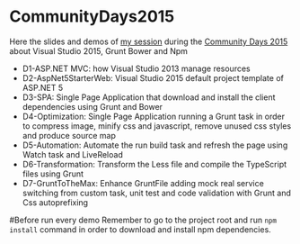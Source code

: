 # CommunityDays2015
Here the slides and demos of [my session](http://goo.gl/qDaU4v) during the [Community Days 2015](http://goo.gl/1AqlZm) about Visual Studio 2015, Grunt Bower and Npm

- D1-ASP.NET MVC: how Visual Studio 2013 manage resources
- D2-AspNet5StarterWeb: Visual Studio 2015 default project template of ASP.NET 5
- D3-SPA: Single Page Application that download and install the client dependencies using Grunt and Bower
- D4-Optimization: Single Page Application running a Grunt task in order to compress image, minify css and javascript, remove unused css styles and produce source map
- D5-Automation: Automate the run build task and refresh the page using Watch task and LiveReload
- D6-Transformation: Transform the Less file and compile the TypeScript files using Grunt
- D7-GruntToTheMax: Enhance GruntFile adding mock real service switching from custom task, unit test and code validation  with Grunt and Css autoprefixing

#Before run every demo
Remember to go to the project root and run `npm install` command in order to download and install npm dependencies.
